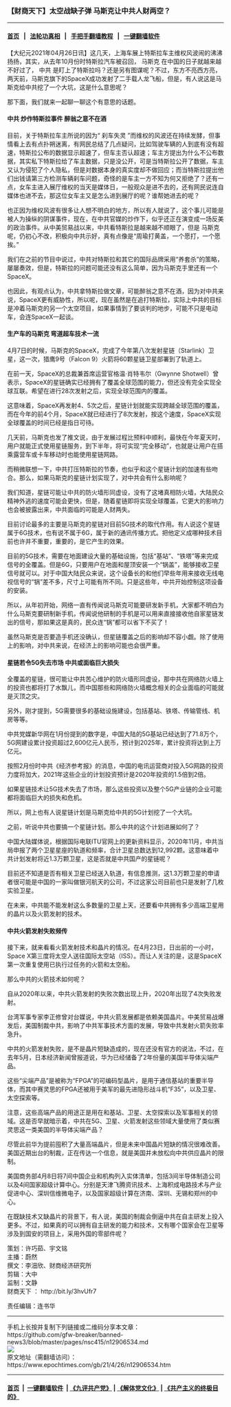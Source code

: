 ### 【财商天下】太空战缺子弹 马斯克让中共人财两空？
------------------------

#### [首页](https://github.com/gfw-breaker/banned-news3/blob/master/README.md) &nbsp;&nbsp;|&nbsp;&nbsp; [法轮功真相](https://github.com/begood0513/basic/blob/master/README.md)  &nbsp;&nbsp;|&nbsp;&nbsp; [手把手翻墙教程](https://github.com/gfw-breaker/guides/wiki)  &nbsp;&nbsp;|&nbsp;&nbsp; [一键翻墙软件](https://github.com/gfw-breaker/nogfw/blob/master/README.md)  



<div><p>
 【大纪元2021年04月26日讯】这几天，上海车展上特斯拉车主维权风波闹的沸沸扬扬，其实，从去年10月份时特斯拉汽车被召回，
 <ok href="https://www.epochtimes.com/gb/tag/%E9%A9%AC%E6%96%AF%E5%85%8B.html">
  马斯克
 </ok>
 在中国的日子就越来越不好过了，
 <ok href="https://www.epochtimes.com/gb/tag/%E4%B8%AD%E5%85%B1.html">
  中共
 </ok>
 是盯上了特斯拉吗？还是另有图谋呢？不过，东方不亮西方亮，两天前，马斯克旗下的SpaceX成功发射了二手载人龙飞船，但是，有人说这是马斯克给中共挖了一个大坑，这是什么意思呢？
</p>
<p>
 那下面，我们就来一起聊一聊这个有意思的话题。
</p>
<p>
</p>
<h4>
 <ok href="https://www.epochtimes.com/gb/tag/%E4%B8%AD%E5%85%B1.html">
  中共
 </ok>
 炒作特斯拉事件 醉翁之意不在酒
</h4>
<p>
 目前，关于特斯拉车主所说的因为“
 <ok href="https://www.epochtimes.com/gb/tag/%E5%88%B9%E8%BD%A6%E5%A4%B1%E7%81%B5.html">
  刹车失灵
 </ok>
 ”而维权的风波还在持续发酵，但事情看上去有点扑朔迷离，有网民总结了几点疑问，比如驾驶车辆的人到底有没有超速，特斯拉公布的数据显示超速了，但车主否认超速；车主方提出为什么不公布数据，其实私下特斯拉给了车主数据，只是没公开，可是当特斯拉公开了数据，车主又认为侵犯了个人隐私，但是对数据本身的真实度却不做回应；而当特斯拉提出他们出钱请第三方检测车辆刹车问题，奇怪的是车主一方不知为何又拒绝了？还有一点，女车主进入展厅维权的当天是媒体日，一般观众是进不去的，还有网民说连自媒体也进不去，那这位女车主又是怎么进到展厅的呢？谁帮她进去的呢？
</p>
<p>
 也正因为维权风波有很多让人想不明白的地方，所以有人就说了，这个事儿可能是被人为操纵的阴谋事件，现在，在中共官媒的炒作下，似乎还正在演变成一场反美的政治事件。从中美贸易战以来，中共看特斯拉是越来越不顺眼了，但是
 <ok href="https://www.epochtimes.com/gb/tag/%E9%A9%AC%E6%96%AF%E5%85%8B.html">
  马斯克
 </ok>
 呢，仍初心不改，积极向中共示好，真有点像是“周瑜打黄盖，一个愿打，一个愿挨。”
</p>
<p>
 我们在之前的节目中说过，中共对特斯拉和其它的国际品牌采用“养套杀”的策略，屡屡奏效，但是，特斯拉的问题可能还没有这么简单，因为马斯克手里还有一个SpaceX。
</p>
<p>
 也因此，有观点认为，中共拿特斯拉做文章，可能醉翁之意不在酒，因为对中共来说，SpaceX更有威胁性，所以呢，现在虽然是在追打特斯拉，实际上中共的目标是冲着马斯克的另一个太空项目，如果事情到了要谈判的地步，可能不只是电动车，会连SpaceX一起谈。
</p>
<h4>
 生产车的马斯克 弯道超车技术一流
</h4>
<p>
 4月7日的时候，马斯克的SpaceX，完成了今年第八次发射星链（Starlink）卫星，这一次，猎鹰9号（Falcon 9）火箭将60颗星链卫星部署到了轨道上。
</p>
<p>
 在前一天，SpaceX的总裁兼首席运营官格温·肖特韦尔（Gwynne Shotwell）曾表示，SpaceX的星链确实已经拥有了覆盖全球范围的能力，但还没有完全实现全球互联。希望在进行28次发射之后，实现全球范围内的覆盖。
</p>
<p>
 这意味着，SpaceX再发射4、5次之后，星链计划就能实现跨越全球范围的覆盖，而在今年的前4个月，SpaceX就已经进行了8次发射，按这个速度，SpaceX实现全球覆盖的时间已经是指日可待。
</p>
<p>
 几天前，马斯克也发了推文说，由于发展过程比预料中顺利，最快在今年夏天时，用户就能正式使用星链服务，到下半年，将可实现“完全移动”，也就是让用户在搭乘露营车或卡车移动时也能使用星链网路。
</p>
<p>
 而稍微联想一下，中共打压特斯拉的节奏，也似乎和这个星链计划的加速有些吻合。那么，如果马斯克的星链计划实现了，对中共会有什么影响呢？
</p>
<p>
 我们知道，星链可能让中共的防火墙形同虚设，没有了这堵真相防火墙，大陆民众精神外逃的速度可能会更快，但是，随着星链即将实现全球覆盖，它更大的影响力也会被披露出来，中共面临的可能是人财两失。
</p>
<p>
 目前讨论最多的主要是马斯克的星链对目前5G技术的取代作用。有人说这个星链属于6G技术，也有说不属于6G，属于新的通讯传播方式。把他定义成哪种技术目前也许并不重要，重要的，是它产生的效果。
</p>
<p>
 目前的5G技术，需要在地面建设大量的基础设施，包括“基站”、“铁塔”等来完成信号的全覆盖。但是6G，只要用户在地面和屋顶安装一个“锅盖”，能够接收卫星信号就可以。对于中国大陆民众来说，这个设备长的和他们早些年用来接收无线电视信号的“锅”差不多，尺寸上可能有所不同。只是这些年，中共开始控制这项设备的安装。
</p>
<p>
 所以，从年初开始，网络一直有传闻说马斯克可能要研发新手机，大家都不明白为什么马斯克要研制新手机，传闻说他研制的手机是可以用来直接接收他自家星链发出的信号，那如果这是真的，民众连“锅”都可以省下不买了！
</p>
<p>
 虽然马斯克是否要造手机还没确认，但星链覆盖之后的影响却不容小觑。除了使用上的影响，对中共来说，在经济上的影响可能也会很严重。
</p>
<h4>
 星链若令5G失去市场 中共或面临巨大损失
</h4>
<p>
 全覆盖的星链，很可能让中共苦心维护的防火墙形同虚设，那中共在网络防火墙上的投资也都将打了水飘儿，而中国那些和网络防火墙概念相关的企业面临的可能就是灭顶之灾。
</p>
<p>
 另外，刚才提到，5G需要很多的基础设施建设，包括基站、铁塔、传输管线、机房等等。
</p>
<p>
 中共党媒新华网在1月份提到的数字是，中国大陆的5G基站已经达到了71.8万个，5G网建设累计投资超过2,600亿元人民币，预计到2025年，累计投资将达到上万亿元。
</p>
<p>
 按照2月份时中共《经济参考报》的消息，中国的电讯运营商对投入5G网路的投资力度将加大，2021年这些企业的计划投资预计是2020年投资的1.5倍到2倍。
</p>
<p>
 如果星链技术让5G技术失去了市场，那么这些投资以及整个5G产业链的企业可能都将面临巨大的损失和危机。
</p>
<p>
 所以，网上也有人说星链计划是马斯克给中共的5G计划挖了一个大坑。
</p>
<p>
 之前，听说中共也要搞一个星链计划。那么中共的这个计划进展如何了？
</p>
<p>
 中国大陆媒体说，根据国际电联ITU官网上的更新资料显示，2020年11月，中共当局申报了两个卫星星座的轨道和频率，合计卫星总数达到12,992颗。这意味着中共计划发射将近1.3万颗卫星，这是否就是中共国产的星链呢？
</p>
<p>
 目前还不知道是否有相关卫星已经送入轨道，有信息推测，这1.3万颗卫星的申请者很可能是中国的一家叫做银河航天的公司，不过这家公司目前也只是发射了几枚实验卫星。
</p>
<p>
 在未来，中共能不能发射这么多数量的卫星上天，还要看中共拥有多少高端卫星用的晶片以及火箭发射的技术。
</p>
<h4>
 中共火箭发射失败频传
</h4>
<p>
 接下来，就来看看火箭发射技术和晶片的情况。在4月23日，日出前的一小时，Space X第三度将太空人送往国际太空站（ISS）。而让人关注的是，这是SpaceX 第一次重复使用已执行过任务的火箭和太空船。
</p>
<p>
 那么中共的火箭技术如何呢？
</p>
<p>
 自从2020年以来，中共火箭发射的失败次数出现上升，2020年出现了4次失败发射。
</p>
<p>
 台湾军事专家李正修曾对台媒说，中共火箭发展都是依赖美国晶片。中美贸易战爆发后，美国制裁中共，影响了中共军事技术方面的发展，导致中共发射火箭失败率急升。
</p>
<p>
 中共的火箭发射失败，是不是晶片短缺造成的，现在还没有官方的说法，不过，在去年5月，日本经济新闻曾报道说，华为已经储备了2年份量的美国半导体尖端产品。
</p>
<p>
 这些“尖端产品”是被称为“FPGA”的可编码型晶片，是用于通信基站的重要半导体，而其中赛灵思的FPGA还被用于美军的最先进隐形战斗机“F35”，以及卫星、太空探索等。
</p>
<p>
 注意，这些高端产品的用途正是用在和基站、卫星、太空探索以及军事相关的领域。这是否早就暗示着，中共在5G、卫星、火箭发射这些领域大量使用了类似赛灵思这一类美国的半导体尖端产品？
</p>
<p>
 尽管此前华为提前囤积了大量高端晶片，但是未来中国晶片短缺的情况很难改善。美国近期出台的制裁，正在传达一个信息，就是美国并未放松向中共供应晶片的限制。
</p>
<p>
 美国商务部4月8日将7间中国企业和机构列入实体清单，包括3间半导体制造公司以及4间国家超级计算中心。分别是天津飞腾资讯技术、上海积成电路技术与产业促进中心、深圳信维微电子，以及国家超级计算在济南、深圳、无锡和郑州的中心。
</p>
<p>
 在既缺技术又缺晶片的背景下，有人说，美国的制裁会倒逼中共在自主研发上投入更多。不过，如果真的可以拥有自主研发的能力和技术，又有哪个国家会在卫星等涉及到国安的项目上，采用外国的零部件呢？
</p>
<p>
 策划：许巧茹、宇文铭
 <br/>
 主播：蔚然
 <br/>
 撰文：李沺欣、财商经济研究所
 <br/>
 剪辑：大中
 <br/>
 监制：文静
 <br/>
 <ok href="https://www.epochtimes.com/gb/tag/%E8%B4%A2%E5%95%86%E5%A4%A9%E4%B8%8B.html">
  财商天下
 </ok>
 ：
 <ok href="http://bit.ly/3hvUfr7">
  http://bit.ly/3hvUfr7
 </ok>
</p>
<p>
 责任编辑：连书华
</p>
</div>
<hr/>
手机上长按并复制下列链接或二维码分享本文章：<br/>
https://github.com/gfw-breaker/banned-news3/blob/master/pages/nsc415/n12906534.md <br/>
<a href='https://github.com/gfw-breaker/banned-news3/blob/master/pages/nsc415/n12906534.md'><img src='https://github.com/gfw-breaker/banned-news3/blob/master/pages/nsc415/n12906534.md.png'/></a> <br/>
原文地址（需翻墙访问）：https://www.epochtimes.com/gb/21/4/26/n12906534.htm


------------------------
#### [首页](https://github.com/gfw-breaker/banned-news3/blob/master/README.md) &nbsp;|&nbsp; [一键翻墙软件](https://github.com/gfw-breaker/nogfw/blob/master/README.md) &nbsp;| [《九评共产党》](https://github.com/gfw-breaker/9ping.md/blob/master/README.md#九评之一评共产党是什么) | [《解体党文化》](https://github.com/gfw-breaker/jtdwh.md/blob/master/README.md) | [《共产主义的终极目的》](https://github.com/gfw-breaker/gczydzjmd.md/blob/master/README.md)


<img src='http://gfw-breaker.win/banned-news3/pages/nsc415/n12906534.md' width='0px' height='0px'/>